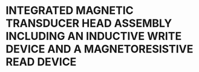 # INTEGRATED MAGNETIC TRANSDUCER HEAD ASSEMBLY INCLUDING AN INDUCTIVE WRITE DEVICE AND A MAGNETORESISTIVE READ DEVICE